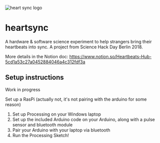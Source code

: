 ![heart sync logo](https://raw.githubusercontent.com/StartupSam/heartbeats/master/HeartSyncLogo.png)
# heartsync
A hardware &amp; software science experiment to help strangers bring their heartbeats into sync. A project from Science Hack Day Berlin 2018.

More details in the Notion doc: https://www.notion.so/Heartbeats-Hub-5cd1a53c27a0452884046a4c312fdf3a


## Setup instructions
Work in progress

Set up a RasPi (actually not, it's not pairing with the arduino for some reason)

1. Set up Processing on your Windows laptop
2. Set up the included Arduino code on your Arduino, along with a pulse sensor and bluetooth module
3. Pair your Arduino with your laptop via bluetooth
4. Run the Processing Sketch!
